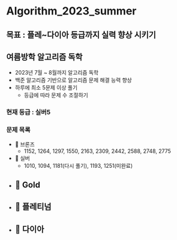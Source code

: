 # Algorithm_2023_summer

## 목표 : 플레~다이아 등급까지 실력 향상 시키기

## 여름방학 알고리즘 독학

- 2023년 7월 ~ 8월까지 알고리즘 독학
- 백준 알고리즘 기반으로 알고리즘 문제 해결 능력 향상
- 하루에 최소 5문제 이상 풀기
    - 등급에 따라 문제 수 조절하기

### 현재 등급 : 실버5

### 문제 목록

- 🥉 브론즈
    - 1152, 1264, 1297, 1550, 2163, 2309, 2442, 2588, 2748, 2775
- 🥈 실버
    - 1010, 1094, 1181(다시 풀기), 1193, 1251(미완료)
- 🥇 Gold
    - 
- 💍 플레티넘
    - 
- 💎 다이아
    -